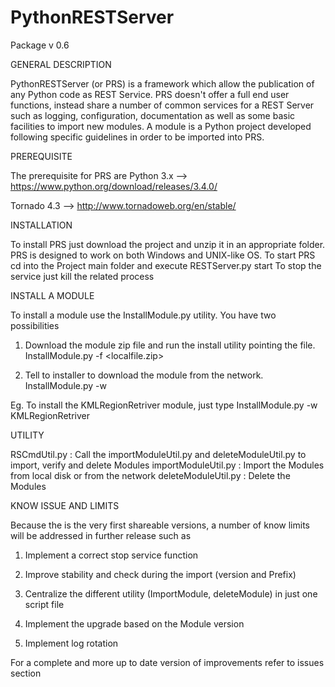 # PythonRESTServer
Package v 0.6

GENERAL DESCRIPTION

PythonRESTServer (or PRS) is a framework which allow the publication of any Python code as REST Service. PRS doesn't offer a full end user functions, instead share a number of common services for a REST Server such as logging, configuration, documentation as well as some basic facilities to import new modules. A module is a Python project developed following specific guidelines in order to be imported into PRS. 

PREREQUISITE

The prerequisite for PRS are
   Python 3.x  --> https://www.python.org/download/releases/3.4.0/
   
   Tornado 4.3 --> http://www.tornadoweb.org/en/stable/

INSTALLATION

To install PRS just download the project and unzip it in an appropriate folder. PRS is designed to work on both Windows and UNIX-like OS.
 To start PRS cd into the Project main folder and execute RESTServer.py start
 To stop the service just kill the related process

INSTALL A MODULE

To install a module use the InstallModule.py utility. You have two possibilities
  1) Download the module zip file and run the install utility pointing the file. InstallModule.py -f <localfile.zip>
  
  2) Tell to installer to download the module from the network. InstallModule.py -w <ModuleName>

Eg. To install the KMLRegionRetriver module, just type
    InstallModule.py -w KMLRegionRetriver

UTILITY 

RSCmdUtil.py : Call the importModuleUtil.py and deleteModuleUtil.py to import, verify and delete Modules
importModuleUtil.py : Import the Modules from local disk or from the network
deleteModuleUtil.py : Delete the Modules

KNOW ISSUE AND LIMITS

Because the is the very first shareable versions, a number of know limits will be addressed in further release such as
  1) Implement a correct stop service function
  
  2) Improve stability and check during the import (version and Prefix)
  
  3) Centralize the different utility (ImportModule, deleteModule) in just one script file
  
  4) Implement the upgrade based on the Module version
  
  5) Implement log rotation
  

For a complete and more up to date version of improvements refer to issues section
